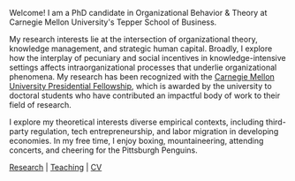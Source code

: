 Welcome! I am a PhD candidate in Organizational Behavior & Theory at Carnegie Mellon University's Tepper School of Business.

My research interests lie at the intersection of organizational theory, knowledge management, and strategic human capital. Broadly, I explore how the interplay of pecuniary and social incentives in knowledge-intensive settings affects intraorganizational processes that underlie organizational phenomena. My research has been recognized with the [Carnegie Mellon University Presidential Fellowship](https://www.cmu.edu/tepper/news/stories/2021/april/phd-fellowships-awarded.html), which is awarded by the university to doctoral students who have contributed an impactful body of work to their field of research.

I explore my theoretical interests diverse empirical contexts, including third-party regulation, tech entrepreneurship, and labor migration in developing economies. In my free time, I enjoy boxing, mountaineering, attending concerts, and cheering for the Pittsburgh Penguins.

[Research](./research.html) | [Teaching](./teaching.html) | [CV](./CV.html)  
